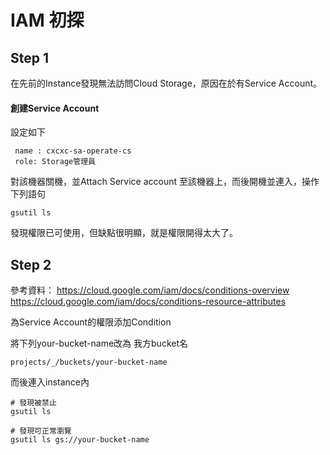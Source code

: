  # IAM 初探

## Step 1 

在先前的Instance發現無法訪問Cloud Storage，原因在於有Service Account。

#### 創建Service Account
設定如下
```
 name : cxcxc-sa-operate-cs
 role: Storage管理員
```

對該機器關機，並Attach Service account  至該機器上，而後開機並連入，操作下列語句

```
gsutil ls 
```

發現權限已可使用，但缺點很明顯，就是權限開得太大了。

## Step 2 

參考資料：
https://cloud.google.com/iam/docs/conditions-overview
https://cloud.google.com/iam/docs/conditions-resource-attributes

為Service Account的權限添加Condition

將下列your-bucket-name改為 我方bucket名
```
projects/_/buckets/your-bucket-name
```

而後連入instance內

```
# 發現被禁止
gsutil ls 

# 發現可正常瀏覽
gsutil ls gs://your-bucket-name
```
